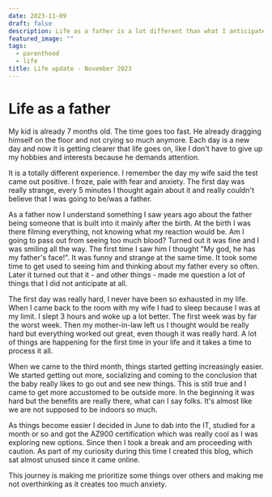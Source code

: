 ```yaml
---
date: 2023-11-09
draft: false
description: Life as a father is a lot different than what I anticipated. It is hard to recommend as no one will have the same experience as you, but my experience until this moment has been really worth it. Hard but fulfilling in a way that nothing else can compare.
featured_image: ""
tags:
  - parenthood
  - life
title: Life update - November 2023
---
```

# Life as a father

My kid is already 7 months old. The time goes too fast. He already dragging himself on the floor and not crying so much anymore. Each day is a new day and now it is getting clearer that life goes on, like I don't have to give up my hobbies and interests because he demands attention. 

It is a totally different experience. I remember the day my wife said the test came out positive. I froze, pale with fear and anxiety. The first day was really strange, every 5 minutes I thought again about it and really couldn't believe that I was going to be/was a father. 

As a father now I understand something I saw years ago about the father being someone that is built into it mainly after the birth. At the birth I was there filming everything, not knowing what my reaction would be. Am I going to pass out from seeing too much blood? Turned out it was fine and I was smiling all the way. The first time I saw him I thought "My god, he has my father's face!". It was funny and strange at the same time. It took some time to get used to seeing him and thinking about my father every so often. Later it turned out that it - and other things - made me question a lot of things that I did not anticipate at all.

The first day was really hard, I never have been so exhausted in my life. When I came back to the room with my wife I had to sleep because I was at my limit. I slept 3 hours and woke up a lot better. The first week was by far the worst week. Then my mother-in-law left us I thought would be really hard but everything worked out great, even though it was really hard. A lot of things are happening for the first time in your life and it takes a time to process it all.

When we came to the third month, things started getting increasingly easier. We started getting out more, socializing and coming to the conclusion that the baby really likes to go out and see new things. This is still true and I came to get more accustomed to be outside more. In the beginning it was hard but the benefits are really there, what can I say folks. It's almost like we are not supposed to be indoors so much.

As things become easier I decided in June to dab into the IT, studied for a month or so and got the AZ900 certification which was really cool as I was exploring new options. Since then I took a break and am proceeding with caution. As part of my curiosity during this time I created this blog, which sat almost unused since it came online.

This journey is making me prioritize some things over others and making me not overthinking as it creates too much anxiety. 
